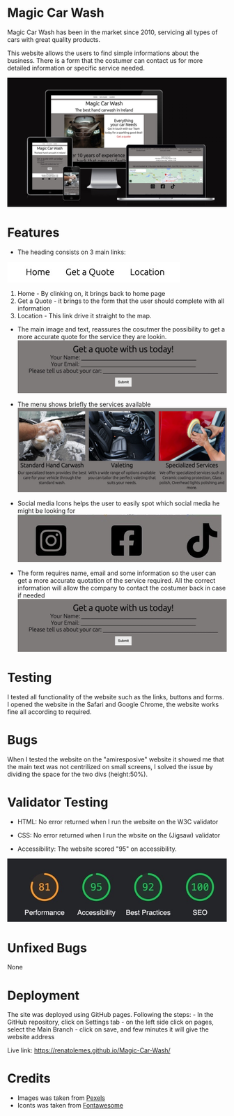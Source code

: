# Magic Car Wash

Magic Car Wash has been in the market since 2010, servicing all types of cars with great quality products.

This website allows the users to find simple informations about the business. There is a form that the costumer can contact us for more detailed information or specific service needed.

![Screens_picture](/assets/img/webscreen.jpeg)

# Features

- The heading consists on 3 main links: 

![](/assets/img/links.jpeg)

 1. Home - By clinking on, it brings back to home page
 2. Get a Quote - it brings to the form that the user should complete with all information
 3. Location - This link drive it straight to the map.

- The main image and text, reassures the cosutmer the possibility to get a more accurate quote for the service they are lookin.
![](/assets/img/getaquote.jpeg)

- The menu shows briefly the services available
![](/assets/img/services.jpeg)

- Social media Icons helps the user to easily spot which social media he might be looking for
![](/assets/img/socialmedia.jpeg)

- The form requires name, email and some information so the user can get a more accurate quotation of the service required. All the correct information will allow the company to contact the costumer back in case if needed
![](/assets/img/getaquote.jpeg)

 # Testing

I tested all functionality of the website such as the links, buttons and forms. I opened the website in the Safari and Google Chrome, the website works fine all according to required. 

# Bugs

When I tested the website on the "amiresposive" website it showed me that the main text was not centrilized on small screens, I solved the issue by dividing the space for the two divs (height:50%).

# Validator Testing

- HTML: No error returned when I run the website on the W3C validator

- CSS: No error returned when I run the wbsite on the (Jigsaw) validator

- Accessibility: The website scored "95" on accessibility.

![](/assets/img/Accessibilityscore.jpeg)

# Unfixed Bugs

None

# Deployment

The site was deployed using GitHub pages. Following the steps:
    - In the GitHub repository, click on Settings tab
    - on the left side click on pages, select the Main Branch
    - click on save, and few minutes it will give the website address

Live link: https://renatolemes.github.io/Magic-Car-Wash/

# Credits

- Images was taken from [Pexels](https://www.pexels.com/)
- Iconts was taken from [Fontawesome](https://fontawesome.com/icons)
